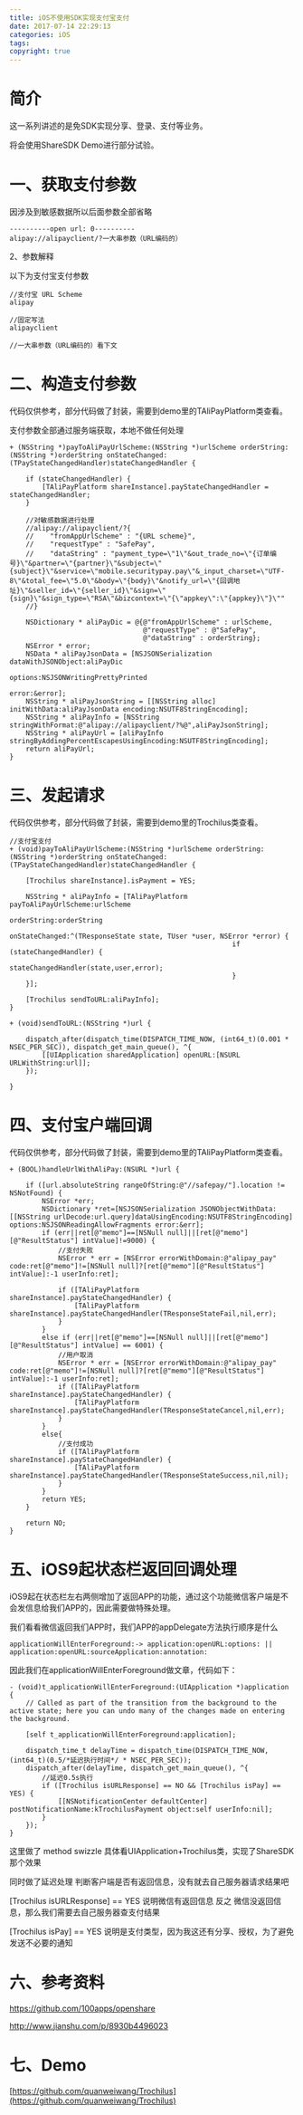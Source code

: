 ```yaml
---
title: iOS不使用SDK实现支付宝支付
date: 2017-07-14 22:29:13
categories: iOS
tags:
copyright: true
---
```


# 简介
这一系列讲述的是免SDK实现分享、登录、支付等业务。 

将会使用ShareSDK Demo进行部分试验。

# 一、获取支付参数

因涉及到敏感数据所以后面参数全部省略
```
----------open url: 0----------
alipay://alipayclient/?一大串参数（URL编码的）
```

<!-- more -->

2、参数解释

以下为支付宝支付参数
```
//支付宝 URL Scheme
alipay

//固定写法
alipayclient

//一大串参数（URL编码的）看下文

```

# 二、构造支付参数
代码仅供参考，部分代码做了封装，需要到demo里的TAliPayPlatform类查看。  

支付参数全部通过服务端获取，本地不做任何处理

```
+ (NSString *)payToAliPayUrlScheme:(NSString *)urlScheme orderString:(NSString *)orderString onStateChanged:(TPayStateChangedHandler)stateChangedHandler {
    
    if (stateChangedHandler) {
        [TAliPayPlatform shareInstance].payStateChangedHandler = stateChangedHandler;
    }
    
    //对敏感数据进行处理
    //alipay://alipayclient/?{
    //    "fromAppUrlScheme" : "{URL scheme}",
    //    "requestType" : "SafePay",
    //    "dataString" : "payment_type=\"1\"&out_trade_no=\"{订单编号}\"&partner=\"{partner}\"&subject=\"{subject}\"&service=\"mobile.securitypay.pay\"&_input_charset=\"UTF-8\"&total_fee=\"5.0\"&body=\"{body}\"&notify_url=\"{回调地址}\"&seller_id=\"{seller_id}\"&sign=\"{sign}\"&sign_type=\"RSA\"&bizcontext=\"{\"appkey\":\"{appkey}\"}\""
    //}
    
    NSDictionary * aliPayDic = @{@"fromAppUrlScheme" : urlScheme,
                                 @"requestType" : @"SafePay",
                                 @"dataString" : orderString};
    NSError * error;
    NSData * aliPayJsonData = [NSJSONSerialization dataWithJSONObject:aliPayDic
                                                             options:NSJSONWritingPrettyPrinted
                                                               error:&error];
    NSString * aliPayJsonString = [[NSString alloc] initWithData:aliPayJsonData encoding:NSUTF8StringEncoding];
    NSString * aliPayInfo = [NSString stringWithFormat:@"alipay://alipayclient/?%@",aliPayJsonString];
    NSString * aliPayUrl = [aliPayInfo stringByAddingPercentEscapesUsingEncoding:NSUTF8StringEncoding];
    return aliPayUrl;
}
```

# 三、发起请求
代码仅供参考，部分代码做了封装，需要到demo里的Trochilus类查看。

```
//支付宝支付
+ (void)payToAliPayUrlScheme:(NSString *)urlScheme orderString:(NSString *)orderString onStateChanged:(TPayStateChangedHandler)stateChangedHandler {
    
    [Trochilus shareInstance].isPayment = YES;
    
    NSString * aliPayInfo = [TAliPayPlatform payToAliPayUrlScheme:urlScheme
                                                      orderString:orderString
                                                   onStateChanged:^(TResponseState state, TUser *user, NSError *error) {
                                                       if (stateChangedHandler) {
                                                           stateChangedHandler(state,user,error);
                                                       }
    }];
    
    [Trochilus sendToURL:aliPayInfo];
}

+ (void)sendToURL:(NSString *)url {
    
    dispatch_after(dispatch_time(DISPATCH_TIME_NOW, (int64_t)(0.001 * NSEC_PER_SEC)), dispatch_get_main_queue(), ^{
        [[UIApplication sharedApplication] openURL:[NSURL URLWithString:url]];
    });
    
}
```

# 四、支付宝户端回调
代码仅供参考，部分代码做了封装，需要到demo里的TAliPayPlatform类查看。  

```
+ (BOOL)handleUrlWithAliPay:(NSURL *)url {
    
    if ([url.absoluteString rangeOfString:@"//safepay/"].location != NSNotFound) {
        NSError *err;
        NSDictionary *ret=[NSJSONSerialization JSONObjectWithData:[[NSString urlDecode:url.query]dataUsingEncoding:NSUTF8StringEncoding] options:NSJSONReadingAllowFragments error:&err];
        if (err||ret[@"memo"]==[NSNull null]||[ret[@"memo"][@"ResultStatus"] intValue]!=9000) {
            //支付失败
            NSError * err = [NSError errorWithDomain:@"alipay_pay" code:ret[@"memo"]!=[NSNull null]?[ret[@"memo"][@"ResultStatus"] intValue]:-1 userInfo:ret];
            
            if ([TAliPayPlatform shareInstance].payStateChangedHandler) {
                [TAliPayPlatform shareInstance].payStateChangedHandler(TResponseStateFail,nil,err);
            }
        }
        else if (err||ret[@"memo"]==[NSNull null]||[ret[@"memo"][@"ResultStatus"] intValue] == 6001) {
            //用户取消
            NSError * err = [NSError errorWithDomain:@"alipay_pay" code:ret[@"memo"]!=[NSNull null]?[ret[@"memo"][@"ResultStatus"] intValue]:-1 userInfo:ret];
            if ([TAliPayPlatform shareInstance].payStateChangedHandler) {
                [TAliPayPlatform shareInstance].payStateChangedHandler(TResponseStateCancel,nil,err);
            }
        }
        else{
            //支付成功
            if ([TAliPayPlatform shareInstance].payStateChangedHandler) {
                [TAliPayPlatform shareInstance].payStateChangedHandler(TResponseStateSuccess,nil,nil);
            }
        }
        return YES;
    }
    
    return NO;
}

```
# 五、iOS9起状态栏返回回调处理
iOS9起在状态栏左右两侧增加了返回APP的功能，通过这个功能微信客户端是不会发信息给我们APP的，因此需要做特殊处理。

我们看看微信返回我们APP时，我们APP的appDelegate方法执行顺序是什么  

```
applicationWillEnterForeground:-> application:openURL:options: || application:openURL:sourceApplication:annotation:  
```
因此我们在applicationWillEnterForeground做文章，代码如下：

```
- (void)t_applicationWillEnterForeground:(UIApplication *)application {
    // Called as part of the transition from the background to the active state; here you can undo many of the changes made on entering the background.
    
    [self t_applicationWillEnterForeground:application];
    
    dispatch_time_t delayTime = dispatch_time(DISPATCH_TIME_NOW, (int64_t)(0.5/*延迟执行时间*/ * NSEC_PER_SEC));
    dispatch_after(delayTime, dispatch_get_main_queue(), ^{
        //延迟0.5s执行
        if ([Trochilus isURLResponse] == NO && [Trochilus isPay] == YES) {
            [[NSNotificationCenter defaultCenter] postNotificationName:kTrochilusPayment object:self userInfo:nil];
        }
    });
}

```
这里做了 method swizzle 具体看UIApplication+Trochilus类，实现了ShareSDK那个效果  

同时做了延迟处理 判断客户端是否有返回信息，没有就去自己服务器请求结果吧  

[Trochilus isURLResponse] == YES 说明微信有返回信息 反之 微信没返回信息，那么我们需要去自己服务器查支付结果

[Trochilus isPay] == YES 说明是支付类型，因为我这还有分享、授权，为了避免发送不必要的通知

# 六、参考资料  

https://github.com/100apps/openshare  

http://www.jianshu.com/p/8930b4496023

# 七、Demo

[https://github.com/quanweiwang/Trochilus](https://github.com/quanweiwang/Trochilus)

